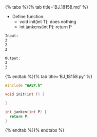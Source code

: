 {% tabs %}{% tab title='BJ_18158.md' %}

* Define function
  * void init(int T): does nothing
  * int jankens(int P): return P

```txt
Input:
2
2
2

Output:
2
2
```

{% endtab %}{% tab title='BJ_18158.py' %}

```cpp
#include "WAEP.h"

void init(int T) {

}

int janken(int P) {
  return P;
}
```

{% endtab %}{% endtabs %}
